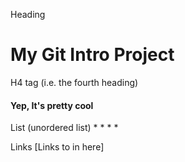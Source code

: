 Heading
# My Git Intro Project

H4 tag (i.e. the fourth heading) 
#### Yep, It's pretty cool

List (unordered list)
*
*
*
*

Links
[Links to in here]